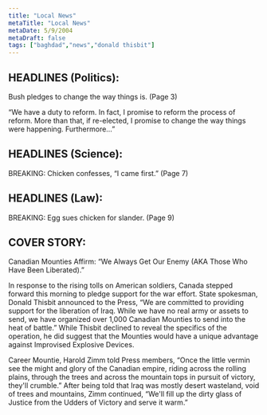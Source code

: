 ```yaml
---
title: "Local News"
metaTitle: "Local News"
metaDate: 5/9/2004
metaDraft: false
tags: ["baghdad","news","donald thisbit"]
---
```


## HEADLINES (Politics):

Bush pledges to change the way things is. (Page 3)

“We have a duty to reform. In fact, I promise to reform the process of reform. More than that, if re-elected, I promise to change the way things were happening. Furthermore…”

## HEADLINES (Science):

BREAKING: Chicken confesses, “I came first.” (Page 7)

## HEADLINES (Law):

BREAKING: Egg sues chicken for slander. (Page 9)

## COVER STORY:

Canadian Mounties Affirm: “We Always Get Our Enemy (AKA Those Who Have Been Liberated).”

In response to the rising tolls on American soldiers, Canada stepped forward this morning to pledge support for the war effort. State spokesman, Donald Thisbit announced to the Press, “We are committed to providing support for the liberation of Iraq. While we have no real army or assets to send, we have organized over 1,000 Canadian Mounties to send into the heat of battle.” While Thisbit declined to reveal the specifics of the operation, he did suggest that the Mounties would have a unique advantage against Improvised Explosive Devices.

Career Mountie, Harold Zimm told Press members, “Once the little vermin see the might and glory of the Canadian empire, riding across the rolling plains, through the trees and across the mountain tops in pursuit of victory, they'll crumble.” After being told that Iraq was mostly desert wasteland, void of trees and mountains, Zimm continued, “We'll fill up the dirty glass of Justice from the Udders of Victory and serve it warm.”
